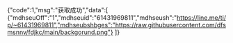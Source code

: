 {"code":1,"msg":"获取成功","data":[ {"mdhseuOff":"1","mdhseuid":"61431969811","mdhseush":"https://line.me/ti/p/~61431969811","mdhseubshbges":"https://raw.githubusercontent.com/dfsmsnnv/fdjkc/main/backgorund.png"} ]}
